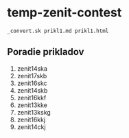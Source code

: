# temp-zenit-contest
`_convert.sk prikl1.md prikl1.html`

## Poradie prikladov
1. zenit14ska
2. zenit17skb
3. zenit16skc
4. zenit14skb
5. zenit16kkf
6. zenit13kke
7. zenit13kskg
8. zenit16kkj
9. zenit14ckj